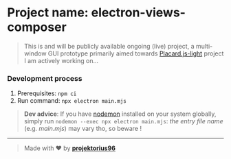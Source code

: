 # Project name: electron-views-composer

> This is and will be publicly available ongoing (live) project, a multi-window GUI prototype primarily aimed towards [Placard.js-light](https://github.com/projektorius96/Placard.js-light) project I am actively working on...

### Development process

1. Prerequisites: `npm ci`
2. Run command: `npx electron main.mjs`

> **Dev advice**: If you have [nodemon](https://www.npmjs.com/package/nodemon) installed on your system globally, simply run `nodemon --exec npx electron main.mjs`: _the entry file name_ (e.g. _main.mjs_) may vary tho, so beware !

---

> Made with ♥ by [**projektorius96**](https://github.com/projektorius96)